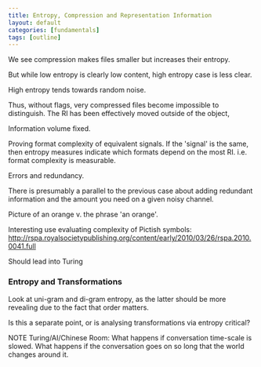 ```yaml
---
title: Entropy, Compression and Representation Information
layout: default
categories: [fundamentals]
tags: [outline]
---
```


We see compression makes files smaller but increases their entropy.

But while low entropy is clearly low content, high entropy case is less clear.

High entropy tends towards random noise.

Thus, without flags, very compressed files become impossible to distinguish. The RI has been effectively moved outside of the object, 

Information volume fixed.

Proving format complexity of equivalent signals. If the 'signal' is the same, then entropy measures indicate which formats depend on the most RI. i.e. format complexity is measurable.


Errors and redundancy.

There is presumably a parallel to the previous case about adding redundant information and the amount you need on a given noisy channel.

Picture of an orange v. the phrase 'an orange'.

Interesting use evaluating complexity of Pictish symbols: http://rspa.royalsocietypublishing.org/content/early/2010/03/26/rspa.2010.0041.full

Should lead into Turing

### Entropy and Transformations ###
Look at uni-gram and di-gram entropy, as the latter should be more revealing due to the fact that order matters.

Is this a separate point, or is analysing transformations via entropy critical?


NOTE Turing/AI/Chinese Room: What happens if conversation time-scale is slowed. What happens if the conversation goes on so long that the world changes around it.